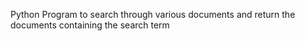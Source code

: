 Python Program to search through various documents and return the documents containing the search term
